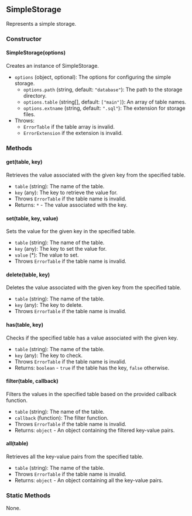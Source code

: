 ## SimpleStorage

Represents a simple storage.

### Constructor

#### SimpleStorage(options)

Creates an instance of SimpleStorage.

- `options` (object, optional): The options for configuring the simple storage.
  - `options.path` (string, default: `"database"`): The path to the storage directory.
  - `options.table` (string[], default: `["main"]`): An array of table names.
  - `options.extname` (string, default: `".sql"`): The extension for storage files.
- Throws:
  - `ErrorTable` if the table array is invalid.
  - `ErrorExtension` if the extension is invalid.

### Methods

#### get(table, key)

Retrieves the value associated with the given key from the specified table.

- `table` (string): The name of the table.
- `key` (any): The key to retrieve the value for.
- Throws `ErrorTable` if the table name is invalid.
- Returns: `*` - The value associated with the key.

#### set(table, key, value)

Sets the value for the given key in the specified table.

- `table` (string): The name of the table.
- `key` (any): The key to set the value for.
- `value` (*): The value to set.
- Throws `ErrorTable` if the table name is invalid.

#### delete(table, key)

Deletes the value associated with the given key from the specified table.

- `table` (string): The name of the table.
- `key` (any): The key to delete.
- Throws `ErrorTable` if the table name is invalid.

#### has(table, key)

Checks if the specified table has a value associated with the given key.

- `table` (string): The name of the table.
- `key` (any): The key to check.
- Throws `ErrorTable` if the table name is invalid.
- Returns: `boolean` - `true` if the table has the key, `false` otherwise.

#### filter(table, callback)

Filters the values in the specified table based on the provided callback function.

- `table` (string): The name of the table.
- `callback` (function): The filter function.
- Throws `ErrorTable` if the table name is invalid.
- Returns: `object` - An object containing the filtered key-value pairs.

#### all(table)

Retrieves all the key-value pairs from the specified table.

- `table` (string): The name of the table.
- Throws `ErrorTable` if the table name is invalid.
- Returns: `object` - An object containing all the key-value pairs.

### Static Methods

None.